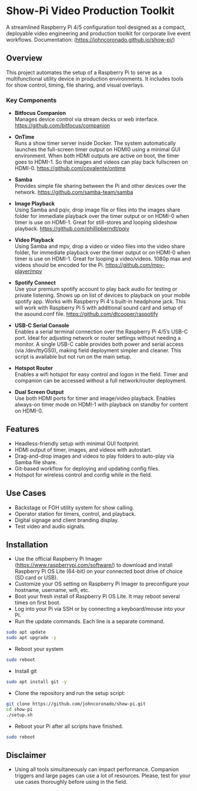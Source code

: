 # Show-Pi Video Production Toolkit

A streamlined Raspberry Pi 4/5 configuration tool designed as a compact, deployable video engineering and production toolkit for corporate live event workflows.
Documentation: (<https://johncoronado.github.io/show-pi/>)

## Overview

This project automates the setup of a Raspberry Pi to serve as a multifunctional utility device in production environments. It includes tools for show control, timing, file sharing, and visual overlays.

### Key Components

- **Bitfocus Companion**  
  Manages device control via stream decks or web interface. <https://github.com/bitfocus/companion>

- **OnTime**  
  Runs a show timer server inside Docker. The system automatically launches the full-screen timer output on HDMI0 using a minimal GUI environment. When both HDMI outputs are active on boot, the timer goes to HDMI-1. So that images and videos can play back fullscreen on HDMI-0.  <https://github.com/cpvalente/ontime>

- **Samba**  
  Provides simple file sharing between the Pi and other devices over the network. <https://github.com/samba-team/samba>

- **Image Playback**  
  Using Samba and pqiv, drop image file or files into the images share folder for immediate playback over the timer output or on HDMI-0 when timer is use on HDMI-1. Great for still-stores and looping slideshow playback. <https://github.com/phillipberndt/pqiv>

- **Video Playback**  
  Using Samba and mpv, drop a video or video files into the video share folder, for immediate playback over the timer output or on HDMI-0 when timer is use on HDMI-1. Great for looping a video/videos. 1080p max and videos should be encoded for the Pi. <https://github.com/mpv-player/mpv>

- **Spotify Connect**  
  Use your premium spotify account to play back audio for testing or private listening. Shows up on list of devices to playback on your mobile spotify app. Works with Raspberry Pi 4's built-in headphone jack. This will work with Raspberry Pi 5 with additional sound card and setup of the asound.conf file. <https://github.com/dtcooper/raspotify>

- **USB-C Serial Console**  
  Enables a serial terminal connection over the Raspberry Pi 4/5’s USB-C port. Ideal for adjusting network or router settings without needing a monitor. A single USB-C cable provides both power and serial access (via /dev/ttyGS0), making field deployment simpler and cleaner. This script is available but not run on the main setup.

- **Hotspot Router**  
  Enables a wifi hotspot for easy control and logon in the field. Timer and companion can be accessed without a full network/router deployment.

- **Dual Screen Output**  
  Use both HDMI ports for timer and image/video playback. Enables always-on timer mode on HDMI-1 with playback on standby for content on HDMI-0.

## Features

- Headless-friendly setup with minimal GUI footprint.
- HDMI output of timer, images, and videos with autostart.
- Drag-and-drop images and videos to play folders to auto-play via Samba file share.
- Git-based workflow for deploying and updating config files.
- Hotspot for wireless control and config while in the field.

## Use Cases

- Backstage or FOH utility system for show calling.
- Operator station for timers, control, and playback.
- Digital signage and client branding display.
- Test video and audio signals.

## Installation

- Use the official Raspberry Pi Imager (<https://www.raspberrypi.com/software/>) to download and install Raspberry Pi OS Lite (64-bit) on your connected boot drive of choice (SD card or USB).
- Customize your OS setting on Raspberry Pi Imager to preconfigure your hostname, username, wifi, etc.
- Boot your fresh install of Raspberry Pi OS Lite. It may reboot several times on first boot.
- Log into your Pi via SSH or by connecting a keyboard/mouse into your Pi.
- Run the update commands. Each line is a separate command.

```bash
sudo apt update
sudo apt upgrade -y
```

- Reboot your system

```bash
sudo reboot
```

- Install git

```bash
sudo apt install git -y
```

- Clone the repository and run the setup script:

```bash
git clone https://github.com/johncoronado/show-pi.git
cd show-pi
./setup.sh
```

- Reboot your Pi after all scripts have finished.

```bash
sudo reboot
```

## Disclaimer

- Using all tools simultaneously can impact performance. Companion triggers and large pages can use a lot of resources. Please, test for your use cases thoroughly before using in the field.
